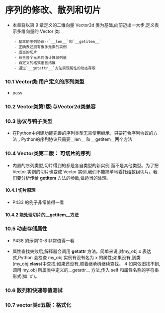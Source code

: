 # 序列的修改、散列和切片


- 本章将以第 9 章定义的二维向量 Vector2d 类为基础,向前迈出一大步,定义表示多维向量的 Vector 类:

~~~
    - 基本的序列协议--`__len__`和`__getitem__`
    - 正确表述拥有很多元素的实例
    - 适当的切片
    - 综合各个元素的值计算散列值
    - 自定义的格式语言拓展
    - 通过`__getattr__`方法实现属性的动态存取
~~~

### 10.1 Vector类:用户定义的序列类型

- pass

### 10.2 Vector类第1版:与Vector2d类兼容

### 10.3 协议与鸭子类型

- 在Python中创建功能完善的序列类型无需使用继承，只要符合序列协议的方法；Python的序列协议只需要__len__ 和 __getitem__两个方法

### 10.4 Vector类第二版： 可切片的序列

- 内置的序列类型,切片得到的都是各自类型的新实例,而不是其他类型。为了把 Vector 实例的切片也变成 Vector 实例,我们不能简单地委托给数组切片。我们要分析传给 __getitem__ 方法的参数,做适当的处理。

#### 10.4.1 切片原理

- P433 的例子非常值得一看

#### 10.4.2 能处理切片的__getitem__方法

### **10.5 动态存储属性**

- P438 的示例10-8 非常值得一看

- 属性查找失败后,解释器会调用 __getattr__ 方法。简单来说,对my_obj.x 表达式,Python 会检查 my_obj 实例有没有名为 x 的属性;如果没有,到类(my_obj.__class__)中查找;如果还没有,顺着继承树继续查找。 4 如果依旧找不到,调用 my_obj 所属类中定义的__getattr__ 方法,传入 self 和属性名称的字符串形式(如 'x')。

### **10.6 散列和快速等值测试**

### **10.7 vector类d五版：格式化**

